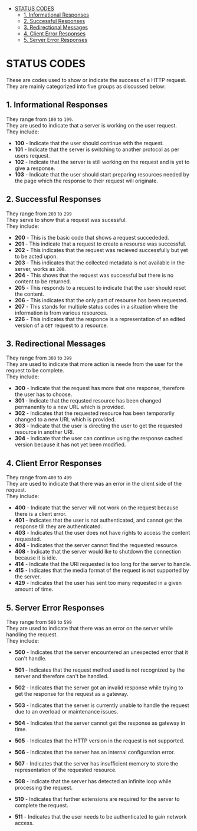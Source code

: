 - [STATUS CODES](#status-codes)
  - [1. Informational Responses](#1-informational-responses)
  - [2. Successful Responses](#2-successful-responses)
  - [3. Redirectional Messages](#3-redirectional-messages)
  - [4. Client Error Responses](#4-client-error-responses)
  - [5. Server Error Responses](#5-server-error-responses)


# STATUS CODES

These are codes used to show or indicate the success of a HTTP request. They are mainly categorized into five groups as discussed below:

 ## 1. Informational Responses
   They range from `100` to `199`.  
   They are used to indicate that a server is working on the user request.  
   They include:

- **100** - Indicate that the user should continue with the request.
- **101** - Indicate that the server is switching to another protocol as per users request.
- **102** - Indicate that the server is still working on the request and is yet to give a response.
- **103** - Indicate that the user should start preparing resources needed by the page which the response to their request will originate.

## 2. Successful Responses
   They range from `200` to `299`  
   They serve to show that a request was sucessful.  
   They include:

- **200** - This is the basic code that shows a request succededed.
- **201** - This indicate that a request to create a resourse was successful.
- **202** - This indicates that the request was recieved successfully but yet to be acted upon.
- **203** - This indicates that the collected metadata is not available in the server, works as `200`.
- **204** - This shows that the request was successful but there is no content to be returned.
- **205** - This responds to a request to indicate that the user should reset the content.
- **206** - This indicates that the only part of resourse has been requested.
- **207** - This stands for multiple status codes in a situation where the information is from various resources.
- **226** - This indicates that the responce is a representation of an edited version of a `GET` request to a resource.

## 3. Redirectional Messages
   They range from `300` to `399`  
   They are used to indicate that more action is neede from the user for the request to be complete.  
   They include:

- **300** - Indicate that the request has more that one response, therefore the user has to choose.
- **301** - Indicate that the requsted resource has been changed permanently to a new URL which is provided.
- **302** - Indicates that the requested resource has been temporarily changed to a new URL which is provided.
- **303** - Indicate that the user is directing the user to get the requested resource in another URI.
- **304** - Indicate that the user can continue using the response cached version because it has not yet been modified.

## 4. Client Error Responses
   They range from `400` to `499`  
   They are used to indicate that there was an error in the client side of the request.  
   They include:

- **400** - Indicate that the server will not work on the request because there is a client error.
- **401** - Indicates that the user is not authenticated, and cannot get the response till they are authenticated.
- **403** - Indicates that the user does not have rights to access the content requested.
- **404** - Indicates that the server cannot find the requested resource.
- **408** - Indicate that the server would lke to shutdown the connection because it is idle.
- **414** - Indicate that the URI requested is too long for the server to handle.
- **415** - Indicates that the media format of the request is not supported by the server.
- **429** - Indicates that the user has sent too many requested in a given amount of time.

## 5. Server Error Responses
   They range from `500` to `599`  
   They are used to indicate that there was an error on the server while handling the request.  
   They include:

- **500** - Indicates that the server encountered an unexpected error that it can't handle.

- **501** - Indicates that the request method used is not recognized by the server and therefore can't be handled.

- **502** - Indicates that the server got an invalid response while trying to get the response for the request as a gateway.

- **503** - Indicates that the server is currently unable to handle the request due to an overload or maintenance issues.
- **504** - Indicates that the server cannot get the response as gateway in time.
- **505** - Indicates that the HTTP version in the request is not supported.
- **506** - Indicates that the server has an internal configuration error.
- **507** - Indicates that the server has insufficient memory to store the representation of the requested resource.
- **508** - Indicate that the server has detected an infinite loop while processing the request.
- **510** - Indicates that further extensions are required for the server to complete the request.
- **511** - Indicates that the user needs to be authenticated to gain network access.
